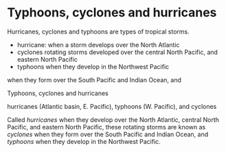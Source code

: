 # Typhoons, cyclones and hurricanes

Hurricanes, cyclones and typhoons are types of tropical storms.

- hurricane: when a storm develops over the North Atlantic
- cyclones rotating storms developed over the central North Pacific, and eastern North Pacific
- typhoons when they develop in the Northwest Pacific

when they form over the South Pacific and Indian Ocean, and 

Typhoons, cyclones and hurricanes


hurricanes (Atlantic basin, E. Pacific), typhoons (W. Pacific), and cyclones


Called *hurricanes* when they develop over the North Atlantic, central North Pacific, and eastern North Pacific, these rotating storms are known as *cyclones* when they form over the South Pacific and Indian Ocean, and *typhoons* when they develop in the Northwest Pacific.

